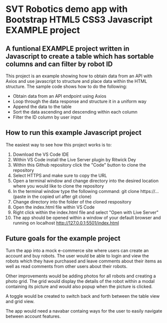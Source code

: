 # SVT Robotics demo app with Bootstrap HTML5 CSS3 Javascript EXAMPLE project

## A funtional EXAMPLE project written in Javascript to create a table which has sortable columns and can filter by robot ID

This project is an example showing how to obtain data from an API with Axios and use javascript to structure and place data within the HTML structure. The sample code shows how to do the following:

* Obtain data from an API endpoint using Axios
* Loop through the data response and structure it in a uniform way
* Append the data to the table
* Sort the data ascending and descending within each column
* Filter the ID column by user input

## How to run this example Javascript project

The easiest way to see how this project works is to:

1. Download the VS Code IDE
2. Within VS Code install the Live Server plugin by Ritwick Dey
3. Within this Github repository click the "Code" button to clone the repository
4. Select HTTPS and make sure to copy the URL
5. Open a terminal window and change directory into the desired location where you would like to clone the repository
6. In the terminal window type the following command: git clone https://... (paste in the copied url after git clone)
7. Change directory into the folder of the cloned respository
8. Open the index.html file within VS Code
9. Right click within the index.html file and select "Open with Live Server"
10. The app should be opened within a window of your default browser and running on localhost http://127.0.0.1:5501/index.html

## Future goals for the example project

Turn the app into a mock e-commerce site where users can create an account and buy robots. The user would be able to login and view the robots which they have purchased and leave comments about their items as well as read comments from other users about their robots. 

Other improvements would be adding photos for all robots and creating a photo grid. The grid would display the details of the robot within a modal containing its picture and would also popup when the picture is clicked. 

A toggle would be created to switch back and forth between the table view and grid view.

The app would need a navabar containg ways for the user to easily navigate between account features.